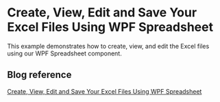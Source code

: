 # Create, View, Edit and Save Your Excel Files Using WPF Spreadsheet
This example demonstrates how to create, view, and edit the Excel files using our WPF Spreadsheet component.

## Blog reference
[Create, View, Edit and Save Your Excel Files Using WPF Spreadsheet](https://www.syncfusion.com/blogs/post/create-view-edit-and-save-your-excel-files-using-wpf-spreadsheet.aspx)

